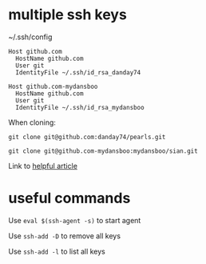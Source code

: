 # multiple ssh keys

~/.ssh/config

```
Host github.com
  HostName github.com
  User git
  IdentityFile ~/.ssh/id_rsa_danday74

Host github.com-mydansboo
  HostName github.com
  User git
  IdentityFile ~/.ssh/id_rsa_mydansboo
```

When cloning:

```git clone git@github.com:danday74/pearls.git```

```git clone git@github.com-mydansboo:mydansboo/sian.git```

Link to [helpful article](https://gist.github.com/jexchan/2351996)

# useful commands

Use ```eval $(ssh-agent -s)``` to start agent

Use ```ssh-add -D``` to remove all keys

Use ```ssh-add -l``` to list all keys
